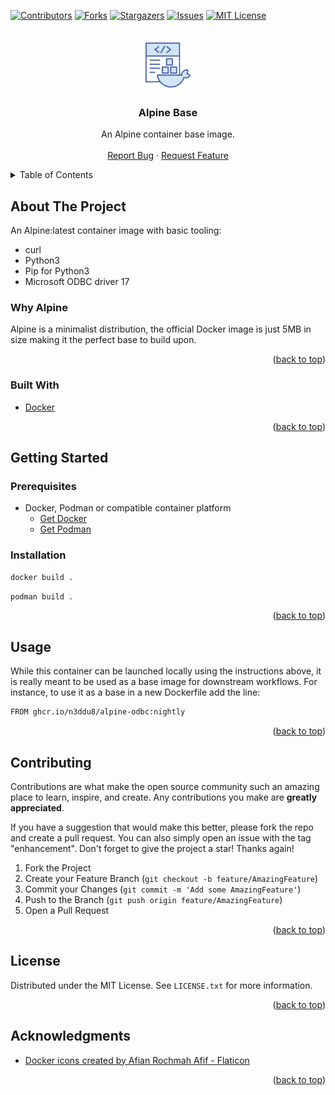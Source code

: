<!-- Improved compatibility of back to top link: See: https://github.com/othneildrew/Best-README-Template/pull/73 -->
<a name="readme-top"></a>
<!--
*** Thanks for checking out the Best-README-Template. If you have a suggestion
*** that would make this better, please fork the repo and create a pull request
*** or simply open an issue with the tag "enhancement".
*** Don't forget to give the project a star!
*** Thanks again! Now go create something AMAZING! :D
-->



<!-- PROJECT SHIELDS -->
<!--
*** I'm using markdown "reference style" links for readability.
*** Reference links are enclosed in brackets [ ] instead of parentheses ( ).
*** See the bottom of this document for the declaration of the reference variables
*** for contributors-url, forks-url, etc. This is an optional, concise syntax you may use.
*** https://www.markdownguide.org/basic-syntax/#reference-style-links
-->
[![Contributors][contributors-shield]][contributors-url]
[![Forks][forks-shield]][forks-url]
[![Stargazers][stars-shield]][stars-url]
[![Issues][issues-shield]][issues-url]
[![MIT License][license-shield]][license-url]



<!-- PROJECT LOGO -->
<br />
<div align="center">
  <a href="https://github.com/n3ddu8/alpine-base">
    <img src="images/logo.png" alt="Logo" width="80" height="80">
  </a>

<h3 align="center">Alpine Base</h3>

  <p align="center">
    An Alpine container base image.
    <br />
    <br />
    <a href="https://github.com/n3ddu8/alpine-base/issues/new?labels=bug&template=bug-report---.md">Report Bug</a>
    ·
    <a href="https://github.com/n3ddu8/alpine-base/issues/new?labels=enhancement&template=feature-request---.md">Request Feature</a>
  </p>
</div>



<!-- TABLE OF CONTENTS -->
<details>
  <summary>Table of Contents</summary>
  <ol>
    <li>
      <a href="#about-the-project">About The Project</a>
      <ul>
        <li><a href="#built-with">Built With</a></li>
      </ul>
    </li>
    <li>
      <a href="#getting-started">Getting Started</a>
      <ul>
        <li><a href="#prerequisites">Prerequisites</a></li>
        <li><a href="#installation">Installation</a></li>
      </ul>
    </li>
    <li><a href="#usage">Usage</a></li>
    <li><a href="#contributing">Contributing</a></li>
    <li><a href="#license">License</a></li>
    <li><a href="#acknowledgments">Acknowledgments</a></li>
  </ol>
</details>



<!-- ABOUT THE PROJECT -->
## About The Project

An Alpine:latest container image with basic tooling:
* curl
* Python3
* Pip for Python3
* Microsoft ODBC driver 17

### Why Alpine

Alpine is a minimalist distribution, the official Docker image is just 5MB in size making it the perfect base to build upon.

<p align="right">(<a href="#readme-top">back to top</a>)</p>



### Built With

* [Docker](https://www.docker.com/)

<p align="right">(<a href="#readme-top">back to top</a>)</p>



<!-- GETTING STARTED -->
## Getting Started

### Prerequisites

* Docker, Podman or compatible container platform
  * [Get Docker](https://docs.docker.com/get-docker/)
  * [Get Podman](https://podman.io/docs/installation)

### Installation

```sh
docker build .
```

```sh
podman build .
```

<p align="right">(<a href="#readme-top">back to top</a>)</p>



<!-- USAGE EXAMPLES -->
## Usage

While this container can be launched locally using the instructions above, it is really meant to be used as a base image for downstream workflows. For instance, to use it as a base in a new Dockerfile add the line:
```sh
FROM ghcr.io/n3ddu8/alpine-odbc:nightly
```

<p align="right">(<a href="#readme-top">back to top</a>)</p>



<!-- CONTRIBUTING -->
## Contributing

Contributions are what make the open source community such an amazing place to learn, inspire, and create. Any contributions you make are **greatly appreciated**.

If you have a suggestion that would make this better, please fork the repo and create a pull request. You can also simply open an issue with the tag "enhancement".
Don't forget to give the project a star! Thanks again!

1. Fork the Project
2. Create your Feature Branch (`git checkout -b feature/AmazingFeature`)
3. Commit your Changes (`git commit -m 'Add some AmazingFeature'`)
4. Push to the Branch (`git push origin feature/AmazingFeature`)
5. Open a Pull Request

<p align="right">(<a href="#readme-top">back to top</a>)</p>



<!-- LICENSE -->
## License

Distributed under the MIT License. See `LICENSE.txt` for more information.

<p align="right">(<a href="#readme-top">back to top</a>)</p>



<!-- ACKNOWLEDGMENTS -->
## Acknowledgments

* [Docker icons created by Afian Rochmah Afif - Flaticon](https://www.flaticon.com/free-icons/docker)

<p align="right">(<a href="#readme-top">back to top</a>)</p>



<!-- MARKDOWN LINKS & IMAGES -->
<!-- https://www.markdownguide.org/basic-syntax/#reference-style-links -->
[contributors-shield]: https://img.shields.io/github/contributors/n3ddu8/alpine-base.svg?style=for-the-badge
[contributors-url]: https://github.com/n3ddu8/alpine-base/graphs/contributors
[forks-shield]: https://img.shields.io/github/forks/n3ddu8/alpine-base.svg?style=for-the-badge
[forks-url]: https://github.com/n3ddu8/alpine-base/network/members
[stars-shield]: https://img.shields.io/github/stars/n3ddu8/alpine-base.svg?style=for-the-badge
[stars-url]: https://github.com/n3ddu8/alpine-base/stargazers
[issues-shield]: https://img.shields.io/github/issues/n3ddu8/alpine-base.svg?style=for-the-badge
[issues-url]: https://github.com/n3ddu8/alpine-base/issues
[license-shield]: https://img.shields.io/github/license/n3ddu8/alpine-base.svg?style=for-the-badge
[license-url]: https://github.com/n3ddu8/alpine-base/blob/master/LICENSE.txt
